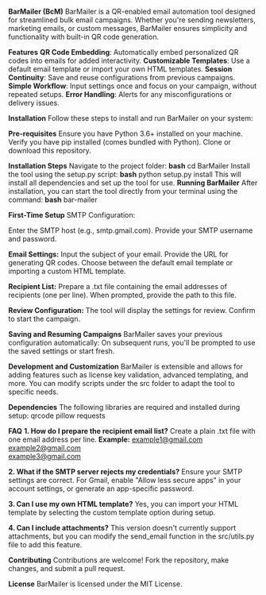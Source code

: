 **BarMailer (BcM)**
BarMailer is a QR-enabled email automation tool designed for streamlined bulk email campaigns. Whether you're sending newsletters, marketing emails, or custom messages, BarMailer ensures simplicity and functionality with built-in QR code generation.

**Features**
**QR Code Embedding**: Automatically embed personalized QR codes into emails for added interactivity.
**Customizable Templates**: Use a default email template or import your own HTML templates.
**Session Continuity**: Save and reuse configurations from previous campaigns.
**Simple Workflow**: Input settings once and focus on your campaign, without repeated setups.
**Error Handling**: Alerts for any misconfigurations or delivery issues.

**Installation**
Follow these steps to install and run BarMailer on your system:

**Pre-requisites**
Ensure you have Python 3.6+ installed on your machine.
Verify you have pip installed (comes bundled with Python).
Clone or download this repository.

**Installation Steps**
Navigate to the project folder:
**bash**
cd BarMailer
Install the tool using the setup.py script:
**bash**
python setup.py install
This will install all dependencies and set up the tool for use.
**Running BarMailer**
After installation, you can start the tool directly from your terminal using the command:
**bash**
bar-mailer


**First-Time Setup**
SMTP Configuration:

Enter the SMTP host (e.g., smtp.gmail.com).
Provide your SMTP username and password.

**Email Settings:**
Input the subject of your email.
Provide the URL for generating QR codes.
Choose between the default email template or importing a custom HTML template.

**Recipient List:**
Prepare a .txt file containing the email addresses of recipients (one per line).
When prompted, provide the path to this file.

**Review Configuration:**
The tool will display the settings for review. Confirm to start the campaign.

**Saving and Resuming Campaigns**
BarMailer saves your previous configuration automatically:
On subsequent runs, you'll be prompted to use the saved settings or start fresh.

**Development and Customization**
BarMailer is extensible and allows for adding features such as license key validation, advanced templating, and more.
You can modify scripts under the src folder to adapt the tool to specific needs.

**Dependencies**
The following libraries are required and installed during setup:
qrcode
pillow
requests

**FAQ**
**1. How do I prepare the recipient email list?**
Create a plain .txt file with one email address per line.
**Example:**
example1@gmail.com  
example2@gmail.com  
example3@gmail.com 

**2. What if the SMTP server rejects my credentials?**
Ensure your SMTP settings are correct.
For Gmail, enable "Allow less secure apps" in your account settings, or generate an app-specific password.

**3. Can I use my own HTML template?**
Yes, you can import your HTML template by selecting the custom template option during setup.

**4. Can I include attachments?**
This version doesn't currently support attachments, but you can modify the send_email function in the src/utils.py file to add this feature.

**Contributing**
Contributions are welcome! Fork the repository, make changes, and submit a pull request.

**License**
BarMailer is licensed under the MIT License.

